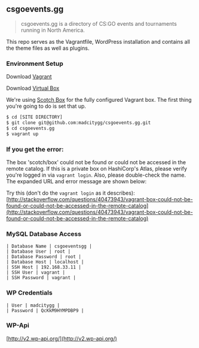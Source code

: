 ## csgoevents.gg

> csgoevents.gg is a directory of CS:GO events and tournaments running in North America.

This repo serves as the Vagrantfile, WordPress installation and contains all the theme files as well as plugins.

### Environment Setup

Download [Vagrant](https://www.vagrantup.com/downloads.html)

Download [Virtual Box](https://www.virtualbox.org/wiki/Downloads)

We're using [Scotch Box](http://box.scotch.io/) for the fully configured Vagrant box. The first thing you're going to do is set that up.

```bash
$ cd [SITE DIRECTORY]
$ git clone git@github.com:madcitygg/csgoevents.gg.git
$ cd csgoevents.gg
$ vagrant up
```

### If you get the error:

The box 'scotch/box' could not be found or
could not be accessed in the remote catalog. If this is a private
box on HashiCorp's Atlas, please verify you're logged in via
`vagrant login`. Also, please double-check the name. The expanded
URL and error message are shown below:

Try this (don't do the `vagrant login` as it describes):
[http://stackoverflow.com/questions/40473943/vagrant-box-could-not-be-found-or-could-not-be-accessed-in-the-remote-catalog](http://stackoverflow.com/questions/40473943/vagrant-box-could-not-be-found-or-could-not-be-accessed-in-the-remote-catalog)

### MySQL Database Access

```
| Database Name | csgoeventsgg |
| Database User | root |
| Database Password | root |
| Database Host | localhost |
| SSH Host | 192.168.33.11 |
| SSH User | vagrant |
| SSH Password | vagrant |
```

### WP Credentials

```
| User | madcitygg |
| Password | QcKkM9HYMPDBP9 |
```

### WP-Api
[http://v2.wp-api.org/](http://v2.wp-api.org/)
